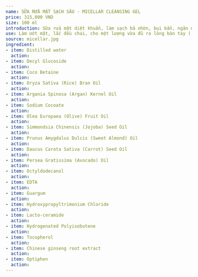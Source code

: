 ```yaml
---
name: SỮA RỬA MẶT SẠCH SÂU - MICELLAR CLEANSING GEL
price: 315,000 VND
size: 100 ml
introduction: Sữa rửa mặt diệt khuẩn, làm sạch bã nhờn, bụi bẩn, ngăn ngừa mụn. Làm sạch triệt để với phân tử Micellar và enzym hoa quả, làm ẩm tối ưu với nhiều loại dầu thực vật cao cấp.
use: Làm ướt mặt, lắc đều chai, cho một lượng vừa đủ ra lòng bàn tay ( 3-4 pumps), massage đều khắp mặt. Rửa sạch lại với nước..
source: micellar.jpg
ingredient:
- item: Distilled water
  action:
- item: Decyl Glucoside
  action:
- item: Coco Betaine
  action:
- item: Oryza Sativa (Rice) Bran Oil
  action:
- item: Argania Spinosa (Argan) Kernel Oil
  action:
- item: Sodium Cocoate
  action:
- item: Olea Europaea (Olive) Fruit Oil
  action:
- item: Simmondsia Chinensis (Jojoba) Seed Oil
  action:
- item: Prunus Amygdalus Dulcis (Sweet Almond) Oil
  action:
- item: Daucus Carota Sativa (Carrot) Seed Oil
  action:
- item: Persea Gratissima (Avocado) Oil
  action:
- item: Octyldodecanol
  action:
- item: EDTA
  action:
- item: Guargum
  action:
- item: Hydroxypropyltrimonium Chloride
  action:
- item: Lacto-ceramide
  action:
- item: Hydrogenated Polyisobutene
  action:
- item: Tocopherol
  action:
- item: Chinese ginseng root extract
  action:
- item: Optiphen
  action:
---
```


